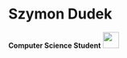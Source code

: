 # Szymon Dudek
**Computer Science Student**
[<img height="32" width="32" src="https://cdn.simpleicons.org/linkedin/#0A66C2>" />](https://www.youtube.com/)
